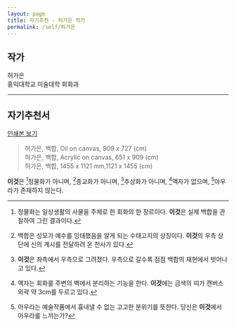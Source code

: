 ```yaml
---
layout: page
title: 자기추천 - 허가은 작가
permalink: /self/허가은
---
```



## 작가
허가은  
홍익대학교 미술대학 회화과  

------------------------

## 자기추천서   
[인쇄본 보기](https://drive.google.com/open?id=1l1Wm7ioKjJ5FbEy9w1AR_YuBYzSgliYn)   
  
    

> 허가은, 백합, Oil on canvas, 909 x 727 (cm)  
> 허가은, 백합, Acrylic on canvas, 651 x 909 (cm)   
> 허가은, 백합, 1455 x 1121 mm,1121 x 1455 (cm)   

**이것**은  [^1]정물화가 아니며, [^2]종교화가 아니며, [^3]추상화가 아니며, [^4]액자가 없으며, [^5]아우라가 존재하지 않는다.  

[^1]: 정물화는 일상생활의 사물을 주제로 한 회화의 한 장르이다. **이것**은 실제 백합을 관찰하여 그린 결과이다.  
[^2]: 백합은 성모가 예수를 잉태했음을 알게 되는 수태고지의 상징이다. **이것**의 우측 상단에 신의 계시를 전달하려 온 천사가 있다.  
[^3]: **이것**은 좌측에서 우측으로 그려졌다. 우측으로 갈수록 점점 백합의 재현에서 벗어나고 있다.  
[^4]: 액자는 회화를 주변의 벽에서 분리하는 기능을 한다. **이것**에는 금색의 띠가 캔버스 외곽 약 3cm를 두르고 있다.   
[^5]: 아우라는 예술작품에서 흉내낼 수 없는 고고한 분위기를 뜻한다. 당신은 **이것**에서 아우라를 느끼는가?  
